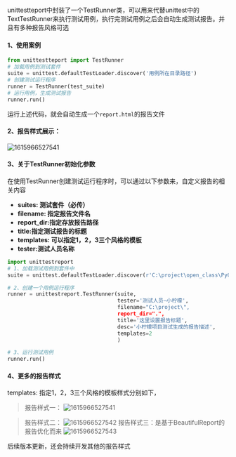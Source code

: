 # 

unittestteport中封装了一个TestRunner类，可以用来代替unittest中的TextTestRunner来执行测试用例，执行完测试用例之后会自动生成测试报告。并且有多种报告风格可选

#### 1、使用案例

```python
from unittestteport import TestRunner
# 加载用例到测试套件
suite = unittest.defaultTestLoader.discover('用例所在目录路径')
# 创建测试运行程序
runner = TestRunner(test_suite)
# 运行用例，生成测试报告
runner.run()
```

运行上述代码，就会自动生成一个`report.html`的报告文件

#### 2、报告样式展示：

![1615966527541](..\img\1615966527547.png) 


#### 3、关于TestRunner初始化参数

在使用TestRunner创建测试运行程序时，可以通过以下参数来，自定义报告的相关内容

- **suites: 测试套件（必传）**
- **filename: 指定报告文件名**
- **report_dir:指定存放报告路径**
- **title:指定测试报告的标题**
- **templates: 可以指定1，2，3三个风格的模板**
- **tester:测试人员名称**

```python
import unittestreport
# 1、加载测试用例到套件中
suite = unittest.defaultTestLoader.discover(r'C:\project\open_class\Py0507\testcase')

# 2、创建一个用例运行程序
runner = unittestreport.TestRunner(suite,
                                   tester='测试人员—小柠檬',
                                   filename="C:\project\",
                                   report_dir=".",
                                   title='这里设置报告标题',
                                   desc='小柠檬项目测试生成的报告描述',
                                   templates=2
                                   )

# 3、运行测试用例
runner.run()
```



#### 4、更多的报告样式

templates: 指定1，2，3三个风格的模板样式分别如下，

> 报告样式一：
![1615966527541](..\img\1615966527547.png) 

> 报告样式二：
> ![1615966527542](..\img\report1.jpg) 
> 报告样式三：是基于BeautifulReport的报告优化而来
> ![1615966527543](..\img\report3.jpg) 

后续版本更新，还会持续开发其他的报告样式

